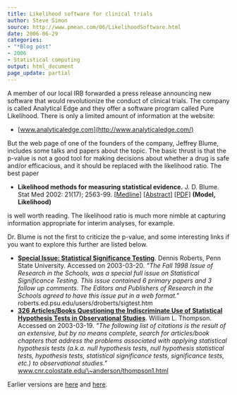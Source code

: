 ```yaml
---
title: Likelihood software for clinical trials
author: Steve Simon
source: http://www.pmean.com/06/LikelihoodSoftware.html
date: 2006-06-29
categories:
- "*Blog post"
- 2006
- Statistical computing
output: html_document
page_update: partial
---
```


A member of our local IRB forwarded a press release announcing new
software that would revolutionize the conduct of clinical trials. The
company is called Analytical Edge and they offer a software program
called Pure Likelihood. There is only a limited amount of information at
the website:

-   [www.analyticaledge.com](http://www.analyticaledge.com/)

But the web page of one of the founders of the company, Jeffrey Blume,
includes some talks and papers about the topic. The basic thrust is that
the p-value is not a good tool for making decisions about whether a drug
is safe and/or efficacious, and it should be replaced with the
likelihood ratio. The best paper

-   **Likelihood methods for measuring statistical evidence.** J. D.
    Blume. Stat Med 2002: 21(17); 2563-99.
    [\[Medline\]](http://www.ncbi.nlm.nih.gov/entrez/query.fcgi?cmd=Retrieve&db=PubMed&list_uids=12205699&dopt=Abstract)
    [\[Abstract\]](http://www3.interscience.wiley.com/cgi-bin/abstract/97517885/ABSTRACT?CRETRY=1&SRETRY=0)
    [\[PDF\]](http://alexander.stat.brown.edu/~jblume/slides/blume_like.pdf)
    **(Model, Likelihood)**

is well worth reading. The likelihood ratio is much more nimble at
capturing information appropriate for interim analyses, for example.

Dr. Blume is not the first to criticize the p-value, and some
interesting links if you want to explore this further are listed below.

-   **[Special Issue: Statistical Significance
    Testing](http://roberts.ed.psu.edu/users/droberts/sigtest.htm)**.
    Dennis Roberts, Penn State University. Accessed on 2003-03-20.
    *"The Fall 1998 Issue of Research in the Schools, was a special
    full issue on Statistical Significance Testing. This issue contained
    6 primary papers and 3 follow up comments. The Editors and
    Publishers of Research in the Schools agreed to have this issue put
    in a web format."* roberts.ed.psu.edu/users/droberts/sigtest.htm
-   **[326 Articles/Books Questioning the Indiscriminate Use of
    Statistical Hypothesis Tests in Observational
    Studies](http://www.cnr.colostate.edu/~anderson/thompson1.html)**.
    William L. Thompson. Accessed on 2003-03-19. *"The following list
    of citations is the result of an extensive, but by no means
    complete, search for articles/book chapters that address the
    problems associated with applying statistical hypothesis tests
    (a.k.a. null hypothesis tests, null hypothesis statistical tests,
    hypothesis tests, statistical significance tests, significance
    tests, etc.) to observational studies."*
    www.cnr.colostate.edu/\~anderson/thompson1.html

Earlier versions are [here][sim1] and [here][sim2].

[sim1]: http://www.pmean.com/06/LikelihoodSoftware.html
[sim2]: http://new.pmean.com/LikelihoodSoftware/

